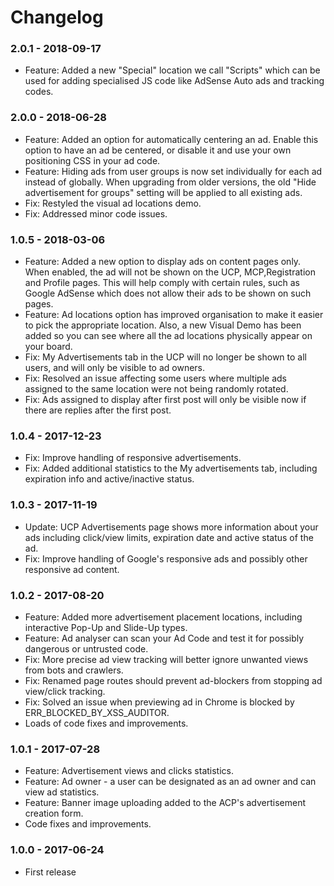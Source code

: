 # Changelog

### 2.0.1 - 2018-09-17

- Feature: Added a new "Special" location we call "Scripts" which can be used for adding specialised JS code like AdSense Auto ads and tracking codes.

### 2.0.0 - 2018-06-28

- Feature: Added an option for automatically centering an ad. Enable this option to have an ad be centered, or disable it and use your own positioning CSS in your ad code.
- Feature: Hiding ads from user groups is now set individually for each ad instead of globally. When upgrading from older versions, the old "Hide advertisement for groups" setting will be applied to all existing ads.
- Fix: Restyled the visual ad locations demo.
- Fix: Addressed minor code issues.

### 1.0.5 - 2018-03-06

- Feature: Added a new option to display ads on content pages only. When enabled, the ad  will not be shown on the UCP, MCP,Registration and Profile pages. This will help comply with certain rules, such as Google AdSense which does not allow their ads to be shown on such pages.
- Feature: Ad locations option has improved organisation to make it easier to pick the appropriate location. Also, a new Visual Demo has been added so you can see where all the ad locations physically appear on your board.
- Fix: My Advertisements tab in the UCP will no longer be shown to all users, and will only be visible to ad owners.
- Fix: Resolved an issue affecting some users where multiple ads assigned to the same location were not being randomly rotated.
- Fix: Ads assigned to display after first post will only be visible now if there are replies after the first post.

### 1.0.4 - 2017-12-23

- Fix: Improve handling of responsive advertisements.
- Fix: Added additional statistics to the My advertisements tab, including expiration info and active/inactive status.

### 1.0.3 - 2017-11-19

- Update: UCP Advertisements page shows more information about your ads including click/view limits, expiration date and active status of the ad.
- Fix: Improve handling of Google's responsive ads and possibly other responsive ad content. 

### 1.0.2 - 2017-08-20

- Feature: Added more advertisement placement locations, including interactive Pop-Up and Slide-Up types.
- Feature: Ad analyser can scan your Ad Code and test it for possibly dangerous or untrusted code.
- Fix: More precise ad view tracking will better ignore unwanted views from bots and crawlers.
- Fix: Renamed page routes should prevent ad-blockers from stopping ad view/click tracking.
- Fix: Solved an issue when previewing ad in Chrome is blocked by ERR_BLOCKED_BY_XSS_AUDITOR.
- Loads of code fixes and improvements.

### 1.0.1 - 2017-07-28

- Feature: Advertisement views and clicks statistics.
- Feature: Ad owner - a user can be designated as an ad owner and can view ad statistics.
- Feature: Banner image uploading added to the ACP's advertisement creation form.
- Code fixes and improvements.

### 1.0.0 - 2017-06-24

- First release
